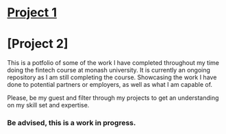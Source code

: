 # [Project 1](https://github.com/tiantran87/fintechproject1)

# [Project 2]

This is a potfolio of some of the work I have completed throughout my time doing the fintech course at monash university. It is currently an ongoing repository as I am still completing the course. Showcasing the work I have done to potential partners or employers, as well as what I am capable of.

Please, be my guest and filter through my projects to get an understanding on my skill set and expertise.

### Be advised, this is a work in progress.
